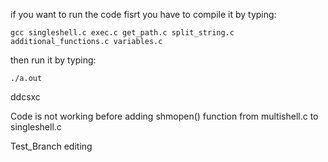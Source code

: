 if you want to run the code
fisrt you have to compile it by typing:
```
gcc singleshell.c exec.c get_path.c split_string.c additional_functions.c variables.c
```
then run it by typing:
```
./a.out
```
ddcsxc

Code is not working before adding shmopen() function from multishell.c to singleshell.c

Test_Branch editing
